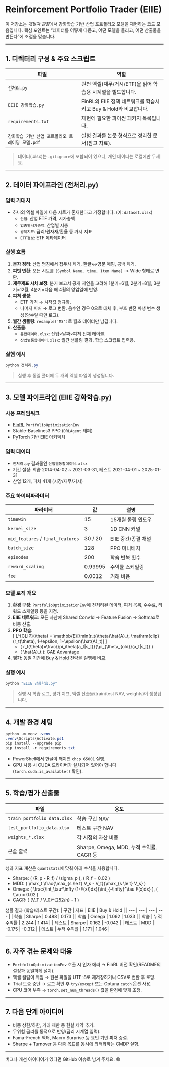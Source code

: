 # Reinforcement Portfolio Trader (EIIE)

이 저장소는 *개발자 관점*에서 강화학습 기반 산업 포트폴리오 모델을 재현하는 코드 모음입니다. 핵심 포인트는 “데이터를 어떻게 다듬고, 어떤 모델을 돌리고, 어떤 산출물을 만든다”에 초점을 맞춥니다.

---

## 1. 디렉터리 구성 & 주요 스크립트
| 파일 | 역할 |
| --- | --- |
| `전처리.py` | 원천 엑셀(재무/거시/ETF)을 읽어 학습용 시계열을 빌드합니다. |
| `EIIE 강화학습.py` | FinRL의 EIIE 정책 네트워크를 학습시키고 Buy & Hold와 비교합니다. |
| `requirements.txt` | 재현에 필요한 파이썬 패키지 목록입니다. |
| `강화학습 기반 산업 포트폴리오 트레이딩 모델.pdf` | 실험 결과를 논문 형식으로 정리한 문서(참고 자료). |

> 데이터(.xlsx)는 `.gitignore`에 포함되어 있으니, 개인 데이터는 로컬에만 두세요.

---

## 2. 데이터 파이프라인 (전처리.py)
### 입력 기대치
- 하나의 엑셀 파일에 다음 시트가 존재한다고 가정합니다. (예: `dataset.xlsx`)
  - `산업`: 산업 ETF 가격, 시가총액
  - `업종별시가총액`: 산업별 시총
  - `경제지표`: 금리/원자재/환율 등 거시 지표
  - `ETF정보`: ETF 메타데이터

### 실행 흐름
1. **문자 정리**: 산업 명칭에서 접두사 제거, 한글↔영문 매핑, 공백 제거.
2. **피벗 변환**: 모든 시트를 `(Symbol Name, time, Item Name)` -> Wide 형태로 변환.
3. **재무제표 시차 보정**: 분기 보고서 공개 지연을 고려해 1분기=6월, 2분기=8월, 3분기=12월, 4분기=다음 해 4월의 영업일에 반영.
4. **피처 생성**:
   - ETF 가격 → 시작값 정규화.
    - 나머지 피처 → 로그 변환. 음수인 경우 0으로 대체 후, 부호 반전 파생 변수 생성(양수일 때만 로그).
5. **월간 샘플링**: `resample('MS')`로 월초 데이터만 남깁니다.
6. **산출물**:
   - `통합데이터.xlsx`: 산업×날짜×피처 전체 테이블.
   - `산업별통합데이터.xlsx`: 월간 샘플링 결과, 학습 스크립트 입력용.

### 실행 예시
```powershell
python 전처리.py
```
> 실행 후 동일 폴더에 두 개의 엑셀 파일이 생성됩니다.

---

## 3. 모델 파이프라인 (EIIE 강화학습.py)
### 사용 프레임워크
- [FinRL](https://github.com/AI4Finance-Foundation/FinRL) `PortfolioOptimizationEnv`
- Stable-Baselines3 PPO (`DRLAgent` 래퍼)
- PyTorch 기반 EIIE 아키텍처

### 입력 데이터
- `전처리.py` 결과물인 `산업별통합데이터.xlsx`
- 기간 설정: 학습 2014-04-02 ~ 2021-03-31, 테스트 2021-04-01 ~ 2025-01-31
- 산업 12개, 피처 41개 (시장/재무/거시)

### 주요 하이퍼파라미터
| 파라미터 | 값 | 설명 |
| --- | --- | --- |
| `timewin` | 15 | 15개월 롤링 윈도우 |
| `kernel_size` | 3 | 1D CNN 커널 |
| `mid_features` / `final_features` | 30 / 20 | EIIE 중간/종결 채널 |
| `batch_size` | 128 | PPO 미니배치 |
| `episodes` | 200 | 학습 반복 횟수 |
| `reward_scaling` | 0.99995 | 수익률 스케일링 |
| `fee` | 0.0012 | 거래 비용 |

### 모델 로직 개요
1. **환경 구성**: `PortfolioOptimizationEnv`에 전처리된 데이터, 피처 목록, 수수료, 리워드 스케일링 등을 지정.
2. **EIIE 네트워크**: 모든 자산에 Shared Conv1d → Feature Fusion → Softmax로 비중 산출.
3. **PPO 학습**:  
   \[ L^{CLIP}(\theta) = \mathbb{E}[\min(r_t(\theta)\hat{A}_t, \mathrm{clip}(r_t(\theta), 1-\epsilon, 1+\epsilon)\hat{A}_t)] \]  
   - \( r_t(\theta)=\frac{\pi_\theta(a_t|s_t)}{\pi_{\theta_{old}}(a_t|s_t)} \)  
   - \( \hat{A}_t \): GAE Advantage
4. **평가**: 동일 기간에 Buy & Hold 전략을 실행해 비교.

### 실행 예시
```powershell
python "EIIE 강화학습.py"
```
> 실행 시 학습 로그, 평가 지표, 엑셀 산출물(train/test NAV, weights)이 생성됩니다.

---

## 4. 개발 환경 세팅
```powershell
python -m venv .venv
.venv\Scripts\Activate.ps1
pip install --upgrade pip
pip install -r requirements.txt
```
- PowerShell에서 한글이 깨지면 `chcp 65001` 실행.
- GPU 사용 시 CUDA 드라이버가 설치되어 있어야 합니다 (`torch.cuda.is_available()` 확인).

---

## 5. 학습/평가 산출물
| 파일 | 용도 |
| --- | --- |
| `train_portfolio_data.xlsx` | 학습 구간 NAV |
| `test_portfolio_data.xlsx` | 테스트 구간 NAV |
| `weights_*.xlsx` | 각 시점의 자산 비중 |
| 콘솔 출력 | Sharpe, Omega, MDD, 누적 수익률, CAGR 등 |

성과 지표 계산은 `quantstats`에 맞춰 아래 수식을 사용합니다.
- Sharpe: \( (R_p - R_f) / \sigma_p \), \( R_f = 0.02 \)
- MDD: \( \max_t \frac{\max_{s \le t} V_s - V_t}{\max_{s \le t} V_s} \)
- Omega: \( \frac{\int_\tau^\infty (1-F(x))dx}{\int_{-\infty}^\tau F(x)dx} \), \( \tau = 0.02 \)
- CAGR: \( (V_T / V_0)^{252/n} - 1 \)

샘플 결과 (학습/테스트 구간):
| 구간 | 지표 | EIIE | Buy & Hold |
| --- | --- | --- | --- |
| 학습 | Sharpe | 0.488 | 0.173 |
| 학습 | Omega | 1.092 | 1.033 |
| 학습 | 누적 수익률 | 2.244 | 1.414 |
| 테스트 | Sharpe | 0.162 | -0.042 |
| 테스트 | MDD | -0.175 | -0.312 |
| 테스트 | 누적 수익률 | 1.171 | 1.046 |

---

## 6. 자주 겪는 문제와 대응
- `PortfolioOptimizationEnv` 호출 시 인자 에러 → FinRL 버전 확인(README의 설정과 동일하게 설치).
- 엑셀 컬럼이 깨짐 → 원본 파일을 UTF-8로 재저장하거나 CSV로 변환 후 로딩.
- Trial 도중 중단 → 로그 확인 후 `try/except` 또는 Optuna `catch` 옵션 사용.
- CPU 코어 부족 → `torch.set_num_threads()` 값을 환경에 맞게 조정.

---

## 7. 다음 단계 아이디어
- 비중 상한/하한, 거래 제한 등 현실 제약 추가.
- 무위험 금리를 동적으로 반영(금리 시계열 입력).
- Fama-French 팩터, Macro Surprise 등 요인 기반 피처 증설.
- Sharpe + Turnover 등 다중 목표를 동시에 최적화하는 CMDP 실험.

---
버그나 개선 아이디어가 있다면 GitHub 이슈로 남겨 주세요. 😄
